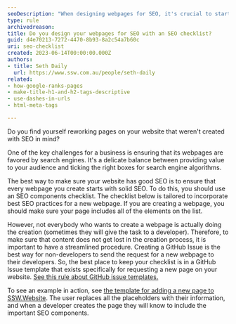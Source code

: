 ```yaml
---
seoDescription: "When designing webpages for SEO, it's crucial to start with a solid checklist that includes essential elements such as title tags, meta descriptions, header tags, and more."
type: rule
archivedreason:
title: Do you design your webpages for SEO with an SEO checklist?
guid: d4e70213-7272-4470-8b93-8a2c54a7b60c
uri: seo-checklist
created: 2023-06-14T00:00:00.000Z
authors:
- title: Seth Daily
  url: https://www.ssw.com.au/people/seth-daily
related:
- how-google-ranks-pages
- make-title-h1-and-h2-tags-descriptive
- use-dashes-in-urls
- html-meta-tags

---
```


Do you find yourself reworking pages on your website that weren't created with SEO in mind?

One of the key challenges for a business is ensuring that its webpages are favored by search engines. It's a delicate balance between providing value to your audience and ticking the right boxes for search engine algorithms.

<!--endintro-->

The best way to make sure your website has good SEO is to ensure that every webpage you create starts with solid SEO. To do this, you should use an SEO components checklist. The checklist below is tailored to incorporate best SEO practices for a new webpage. If you are creating a webpage, you should make sure your page includes all of the elements on the list.

However, not everybody who wants to create a webpage is actually doing the creation (sometimes they will give the task to a developer). Therefore, to make sure that content does not get lost in the creation process, it is important to have a streamlined procedure. Creating a GitHub Issue is the best way for non-developers to send the request for a new webpage to their developers. So, the best place to keep your checklist is in a GitHub Issue template that exists specifically for requesting a new page on your website. [See this rule about GitHub issue templates.](/github-issue-templates/)

To see an example in action, see [the template for adding a new page to SSW.Website](https://github.com/SSWConsulting/SSW.Website/issues/new?assignees=&labels=&projects=&template=new_webpage.yml&title=%F0%9F%93%84+%7B%7B+TITLE+%7D%7D+). The user replaces all the placeholders with their information, and when a developer creates the page they will know to include the important SEO components.
